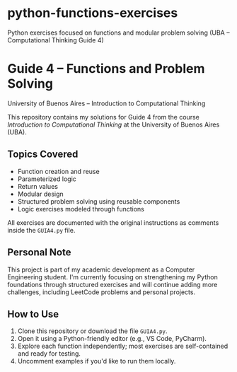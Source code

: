 # python-functions-exercises
Python exercises focused on functions and modular problem solving (UBA – Computational Thinking Guide 4)

# Guide 4 – Functions and Problem Solving  
University of Buenos Aires – Introduction to Computational Thinking

This repository contains my solutions for Guide 4 from the course *Introduction to Computational Thinking* at the University of Buenos Aires (UBA).

## Topics Covered

- Function creation and reuse
- Parameterized logic
- Return values
- Modular design
- Structured problem solving using reusable components
- Logic exercises modeled through functions

All exercises are documented with the original instructions as comments inside the `GUIA4.py` file.

## Personal Note

This project is part of my academic development as a Computer Engineering student. I'm currently focusing on strengthening my Python foundations through structured exercises and will continue adding more challenges, including LeetCode problems and personal projects.

## How to Use

1. Clone this repository or download the file `GUIA4.py`.
2. Open it using a Python-friendly editor (e.g., VS Code, PyCharm).
3. Explore each function independently; most exercises are self-contained and ready for testing.
4. Uncomment examples if you'd like to run them locally.
